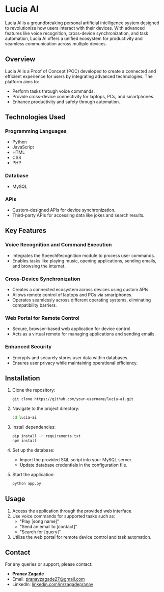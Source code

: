 # Lucia AI

Lucia AI is a groundbreaking personal artificial intelligence system designed to revolutionize how users interact with their devices. With advanced features like voice recognition, cross-device synchronization, and task automation, Lucia AI offers a unified ecosystem for productivity and seamless communication across multiple devices.

## Overview

Lucia AI is a Proof of Concept (POC) developed to create a connected and efficient experience for users by integrating advanced technologies. The platform aims to:

- Perform tasks through voice commands.
- Provide cross-device connectivity for laptops, PCs, and smartphones.
- Enhance productivity and safety through automation.

## Technologies Used

### Programming Languages
- Python
- JavaScript
- HTML
- CSS
- PHP

### Database
- MySQL

### APIs
- Custom-designed APIs for device synchronization.
- Third-party APIs for accessing data like jokes and search results.

## Key Features

### Voice Recognition and Command Execution
- Integrates the SpeechRecognition module to process user commands.
- Enables tasks like playing music, opening applications, sending emails, and browsing the internet.

### Cross-Device Synchronization
- Creates a connected ecosystem across devices using custom APIs.
- Allows remote control of laptops and PCs via smartphones.
- Operates seamlessly across different operating systems, eliminating compatibility barriers.

### Web Portal for Remote Control
- Secure, browser-based web application for device control.
- Acts as a virtual remote for managing applications and sending emails.

### Enhanced Security
- Encrypts and securely stores user data within databases.
- Ensures user privacy while maintaining operational efficiency.

## Installation

1. Clone the repository:
   ```bash
   git clone https://github.com/your-username/lucia-ai.git
   ```

2. Navigate to the project directory:
   ```bash
   cd lucia-ai
   ```

3. Install dependencies:
   ```bash
   pip install -r requirements.txt
   npm install
   ```

4. Set up the database:
   - Import the provided SQL script into your MySQL server.
   - Update database credentials in the configuration file.

5. Start the application:
   ```bash
   python app.py
   ```

## Usage

1. Access the application through the provided web interface.
2. Use voice commands for supported tasks such as:
   - "Play [song name]"
   - "Send an email to [contact]"
   - "Search for [query]"
3. Utilize the web portal for remote device control and task automation.


## Contact

For any queries or support, please contact:
- **Pranav Zagade**
- Email: [pranavzagade27@gmail.com](mailto:pranavzagade27@gmail.com)
- LinkedIn: [linkedin.com/in/zagadepranav](https://www.linkedin.com/in/zagadepranav/)
